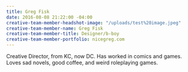 ```yaml
---
title: Greg Fisk
date: 2016-08-08 21:22:00 -04:00
creative-team-member-headshot-image: "/uploads/test%20image.jpeg"
creative-team-member-name: Greg Fisk
creative-team-member-title: Designer/b-boy
creative-team-member-portfolio: nicegreg.com
---
```


Creative Director, from KC, now DC. Has worked in comics and games. Loves sad novels, good coffee, and weird roleplaying games.
